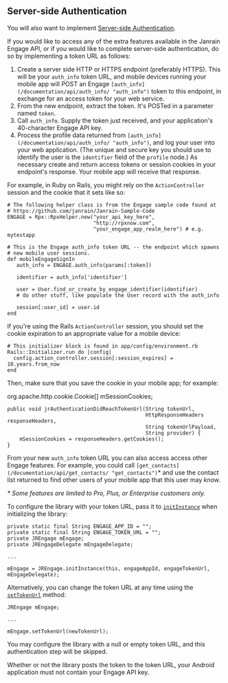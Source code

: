 ## Server-side Authentication

You will also want to implement [Server-side Authentication](http://developers.janrain.com/how-to/social-login/deploy-social-login/server-side-authentication/).

If you would like to access any of the extra features available in the Janrain Engage API, or if you would
like to complete server-side authentication, do so by implementing a token URL as follows:

1.  Create a server side HTTP or HTTPS endpoint (preferably HTTPS). This will be your `auth_info`
    token URL, and mobile devices running your mobile app will POST an Engage
    `[auth_info](/documentation/api/auth_info/ "auth_info")` token to this endpoint, in exchange for an
    access token for your web service.
2.  From the new endpoint, extract the token. It's POSTed in a parameter named `token`.
3.  Call `auth_info`. Supply the token just received, and your application's 40-character Engage API
    key.
4.  Process the profile data returned from `[auth_info](/documentation/api/auth_info/ "auth_info")`,
    and log your user into your web application. (The unique and secure key you should use to identify the
    user is the `identifier` field of the `profile` node.) As necessary create and return
    access tokens or session cookies in your endpoint's response. Your mobile app will receive that response.

For example, in Ruby on Rails, you might rely on the `ActionController` session and the cookie that
it sets like so:

    # The following helper class is from the Engage sample code found at
    # https://github.com/janrain/Janrain-Sample-Code
    ENGAGE = Rpx::RpxHelper.new("your_api_key_here",
                                "http://rpxnow.com",
                                "your_engage_app_realm_here") # e.g. mytestapp

    # This is the Engage auth_info token URL -- the endpoint which spawns
    # new mobile user sessions.
    def mobileEngageSignIn
       auth_info = ENGAGE.auth_info(params[:token])

       identifier = auth_info['identifier']

       user = User.find_or_create_by_engage_identifier(identifier)
       # do other stuff, like populate the User record with the auth_info

       session[:user_id] = user.id
    end

If you're using the Rails `ActionController` session, you should set the cookie expiration to an
appropriate value for a mobile device:

    # This initializer block is found in app/config/environment.rb
    Rails::Initializer.run do |config|
      config.action_controller.session[:session_expires] = 10.years.from_now
    end

Then, make sure that you save the cookie in your mobile app; for example:

org.apache.http.cookie.Cookie[] mSessionCookies;

    public void jrAuthenticationDidReachTokenUrl(String tokenUrl,
                                                 HttpResponseHeaders responseHeaders,
                                                 String tokenUrlPayload,
                                                 String provider) {
        mSessionCookies = responseHeaders.getCookies();
    }

From your new `auth_info` token URL you can also access access other Engage features. For example, you
could call `[get_contacts](/documentation/api/get_contacts/ "get_contacts")`* and use the contact list
returned to find other users of your mobile app that this user may know.

_* Some features are limited to Pro, Plus, or Enterprise customers only._

To configure the library with your token URL, pass it to
[`initInstance`](http://janrain.github.com/engage.android/docs/html/classcom_1_1janrain_1_1android_1_1engage_1_1_j_r_engage.html#a469d808d2464c065bc16dedec7a2cc23)
when initializing the library:

    private static final String ENGAGE_APP_ID = "";
    private static final String ENGAGE_TOKEN_URL = "";
    private JREngage mEngage;
    private JREngageDelegate mEngageDelegate;

    ...

    mEngage = JREngage.initInstance(this, engageAppId, engageTokenUrl, mEngageDelegate);

Alternatively, you can change the token URL at any time using the
[`setTokenUrl`](http://janrain.github.com/engage.android/docs/html/classcom_1_1janrain_1_1android_1_1engage_1_1_j_r_engage.html#a9cae37926c51b92a0d934b65cd14829c)
method:

    JREngage mEngage;

    ...

    mEngage.setTokenUrl(newTokenUrl);

You may configure the library with a null or empty token URL, and this authentication step will be skipped.

Whether or not the library posts the token to the token URL, your Android application must not contain your
Engage API key.
